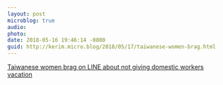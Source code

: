 ```yaml
---
layout: post
microblog: true
audio: 
photo: 
date: 2018-05-16 19:46:14 -0800
guid: http://kerim.micro.blog/2018/05/17/taiwanese-women-brag.html
---
```

[Taiwanese women brag on LINE about not giving domestic workers vacation](https://www.taiwannews.com.tw/en/news/3431195)
